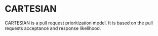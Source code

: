 # CARTESIAN
CARTESIAN is a pull request prioritization model. It is based on the pull requests acceptance and response likelihood.
